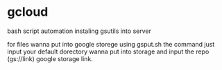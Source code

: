 # gcloud
bash script automation instaling gsutils into server

for files wanna put into google storege using gsput.sh
the command just input your default dorectory wanna put into storage 
and input the repo (gs://link) google storage link.
